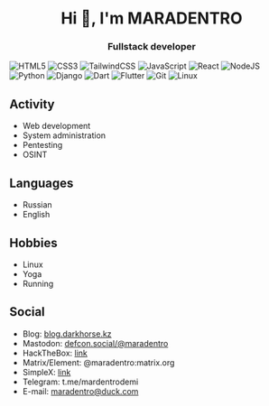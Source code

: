 <h1 align="center">Hi 👋, I'm MARADENTRO</h1>
<h3 align="center">Fullstack developer</h3>

![HTML5](https://img.shields.io/badge/html5-%23E34F26.svg?style=for-the-badge&logo=html5&logoColor=white) ![CSS3](https://img.shields.io/badge/css3-%231572B6.svg?style=for-the-badge&logo=css3&logoColor=white) ![TailwindCSS](https://img.shields.io/badge/tailwindcss-%2338B2AC.svg?style=for-the-badge&logo=tailwind-css&logoColor=white) ![JavaScript](https://img.shields.io/badge/javascript-%23323330.svg?style=for-the-badge&logo=javascript&logoColor=%23F7DF1E) ![React](https://img.shields.io/badge/react-%2320232a.svg?style=for-the-badge&logo=react&logoColor=%2361DAFB) ![NodeJS](https://img.shields.io/badge/node.js-6DA55F?style=for-the-badge&logo=node.js&logoColor=white) ![Python](https://img.shields.io/badge/python-3670A0?style=for-the-badge&logo=python&logoColor=ffdd54) ![Django](https://img.shields.io/badge/django-%23092E20.svg?style=for-the-badge&logo=django&logoColor=white) ![Dart](https://img.shields.io/badge/dart-%230175C2.svg?style=for-the-badge&logo=dart&logoColor=white) ![Flutter](https://img.shields.io/badge/Flutter-%2302569B.svg?style=for-the-badge&logo=Flutter&logoColor=white) ![Git](https://img.shields.io/badge/git-%23F05033.svg?style=for-the-badge&logo=git&logoColor=white) ![Linux](https://img.shields.io/badge/Linux-FCC624?style=for-the-badge&logo=linux&logoColor=black)

## Activity
- Web development
- System administration
- Pentesting
- OSINT
## Languages
- Russian
- English
## Hobbies
- Linux
- Yoga
- Running
## Social
- Blog: [blog.darkhorse.kz](https://blog.darkhorse.kz)
- Mastodon: [defcon.social/@maradentro](https://defcon.social/@maradentro)
- HackTheBox: [link](https://app.hackthebox.com/profile/1184465)
- Matrix/Element: @maradentro:matrix.org
- SimpleX: [link](https://github.com/mardentrodemi/mardentrodemi/blob/main/simplex.png)
- Telegram: t.me/mardentrodemi
- E-mail: [maradentro@duck.com](mailto:maradentro@duck.com)
